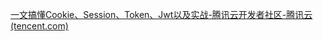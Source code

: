 [一文搞懂Cookie、Session、Token、Jwt以及实战-腾讯云开发者社区-腾讯云 (tencent.com)](https://cloud.tencent.com/developer/article/2404711)
